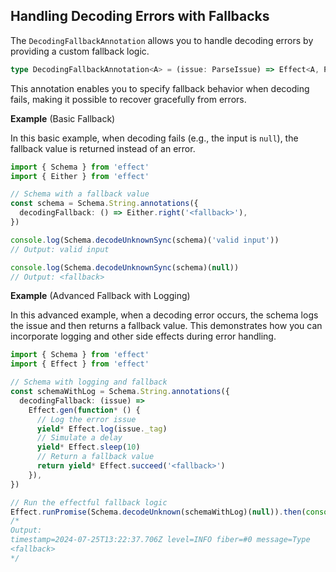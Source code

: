 ## Handling Decoding Errors with Fallbacks

The `DecodingFallbackAnnotation` allows you to handle decoding errors by providing a custom fallback logic.

```ts showLineNumbers=false
type DecodingFallbackAnnotation<A> = (issue: ParseIssue) => Effect<A, ParseIssue>
```

This annotation enables you to specify fallback behavior when decoding fails, making it possible to recover gracefully from errors.

**Example** (Basic Fallback)

In this basic example, when decoding fails (e.g., the input is `null`), the fallback value is returned instead of an error.

```ts twoslash
import { Schema } from 'effect'
import { Either } from 'effect'

// Schema with a fallback value
const schema = Schema.String.annotations({
  decodingFallback: () => Either.right('<fallback>'),
})

console.log(Schema.decodeUnknownSync(schema)('valid input'))
// Output: valid input

console.log(Schema.decodeUnknownSync(schema)(null))
// Output: <fallback>
```

**Example** (Advanced Fallback with Logging)

In this advanced example, when a decoding error occurs, the schema logs the issue and then returns a fallback value.
This demonstrates how you can incorporate logging and other side effects during error handling.

```ts twoslash
import { Schema } from 'effect'
import { Effect } from 'effect'

// Schema with logging and fallback
const schemaWithLog = Schema.String.annotations({
  decodingFallback: (issue) =>
    Effect.gen(function* () {
      // Log the error issue
      yield* Effect.log(issue._tag)
      // Simulate a delay
      yield* Effect.sleep(10)
      // Return a fallback value
      return yield* Effect.succeed('<fallback>')
    }),
})

// Run the effectful fallback logic
Effect.runPromise(Schema.decodeUnknown(schemaWithLog)(null)).then(console.log)
/*
Output:
timestamp=2024-07-25T13:22:37.706Z level=INFO fiber=#0 message=Type
<fallback>
*/
```
